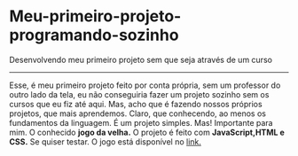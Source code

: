# Meu-primeiro-projeto-programando-sozinho
 Desenvolvendo meu primeiro projeto sem que seja através de um curso
***
Esse, é meu primeiro projeto feito por conta própria, sem um professor do outro lado da tela, eu não conseguiria fazer um projeto sozinho sem os cursos que eu fiz até aqui. Mas, acho que é fazendo nossos próprios projetos, que mais aprendemos. Claro, que conhecendo, ao menos os fundamentos da linguagem. É um projeto simples. Mas! Importante para mim. O conhecido **jogo da velha.** O projeto é feito com **JavaScript,HTML e CSS.** Se quiser testar. O jogo está disponível no [link.](https://thawing-thicket-95785.herokuapp.com) 
